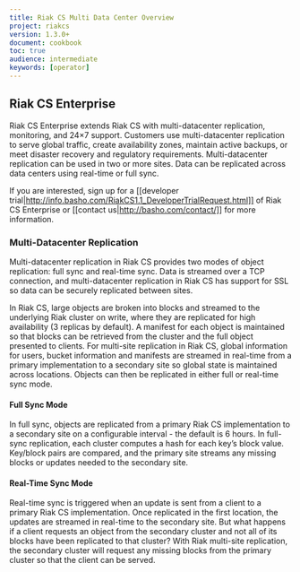 ```yaml
---
title: Riak CS Multi Data Center Overview
project: riakcs
version: 1.3.0+
document: cookbook
toc: true
audience: intermediate
keywords: [operator]
---
```

## Riak CS Enterprise

Riak CS Enterprise extends Riak CS with multi-datacenter replication,
monitoring, and 24×7 support. Customers use multi-datacenter
replication to serve global traffic, create availability zones,
maintain active backups, or meet disaster recovery and regulatory
requirements. Multi-datacenter replication can be used in two or more
sites. Data can be replicated across data centers using real-time or
full sync.

If you are interested, sign up for a
[[developer trial|http://info.basho.com/RiakCS1.1_DeveloperTrialRequest.html]]
of Riak CS Enterprise or [[contact us|http://basho.com/contact/]] for
more information.

### Multi-Datacenter Replication

Multi-datacenter replication in Riak CS provides two modes of object
replication: full sync and real-time sync. Data is streamed over a TCP
connection, and multi-datacenter replication in Riak CS has support
for SSL so data can be securely replicated between sites.

In Riak CS, large objects are broken into blocks and streamed to the
underlying Riak cluster on write, where they are replicated for high
availability (3 replicas by default). A manifest for each object is
maintained so that blocks can be retrieved from the cluster and the
full object presented to clients. For multi-site replication in Riak
CS, global information for users, bucket information and manifests are
streamed in real-time from a primary implementation to a secondary
site so global state is maintained across locations. Objects can then
be replicated in either full or real-time sync mode.

#### Full Sync Mode

In full sync, objects are replicated from a primary Riak CS
implementation to a secondary site on a configurable interval - the
default is 6 hours. In full-sync replication, each cluster computes a
hash for each key’s block value. Key/block pairs are compared, and the
primary site streams any missing blocks or updates needed to the
secondary site.

#### Real-Time Sync Mode

Real-time sync is triggered when an update is sent from a client to a
primary Riak CS implementation. Once replicated in the first location,
the updates are streamed in real-time to the secondary site. But what
happens if a client requests an object from the secondary cluster and
not all of its blocks have been replicated to that cluster? With Riak
multi-site replication, the secondary cluster will request any missing
blocks from the primary cluster so that the client can be served.
